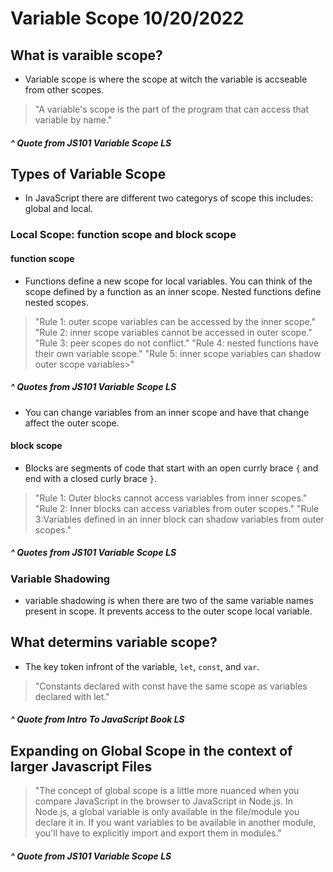 # Variable Scope 10/20/2022
 ## What is varaible scope? 
  * Variable scope is where the scope at witch the variable is accseable from other scopes. 
  > "A variable's scope is the part of the program that can access that variable by name."
  ##### ^ Quote from JS101 Variable Scope LS

 ## Types of Variable Scope
  * In JavaScript there are different two categorys of scope this includes: global and local.

  ### Local Scope: function scope and block scope

   #### function scope
   * Functions define a new scope for local variables. You can think of the scope defined by a function as an inner scope. Nested functions define nested scopes.

   > "Rule 1: outer scope variables can be accessed by the inner scope."
   > "Rule 2: inner scope variables cannot be accessed in outer scope."
   > "Rule 3: peer scopes do not conflict."
   > "Rule 4: nested functions have their own variable scope."
   > "Rule 5: inner scope variables can shadow outer scope variables>"
   ##### ^ Quotes from JS101 Variable Scope LS

   * You can change variables from an inner scope and have that change affect the outer scope.
   
   #### block scope
   * Blocks are segments of code that start with an open currly brace ```{``` and end with a closed curly brace ```}```. 

   > "Rule 1: Outer blocks cannot access variables from inner scopes."
   > "Rule 2: Inner blocks can access variables from outer scopes."
   > "Rule 3:Variables defined in an inner block can shadow variables from outer scopes."
   ##### ^ Quotes from JS101 Variable Scope LS

  ### Variable Shadowing
  * variable shadowing is when there are two of the same variable names present in scope. It prevents access to the outer scope local variable.

  ## What determins variable scope? 
  * The key token infront of the variable, ```let```, ```const```, and ```var```.
  
  > "Constants declared with const have the same scope as variables declared with let."
  ##### ^ Quote from Intro To JavaScript Book LS 

  ## Expanding on Global Scope in the context of larger Javascript Files
  > "The concept of global scope is a little more nuanced when you compare JavaScript in the browser to JavaScript in Node.js. In Node.js, a global variable is only available in the file/module you declare it in. If you want variables to be available in another module, you'll have to explicitly import and export them in modules."
  ##### ^ Quote from JS101 Variable Scope LS